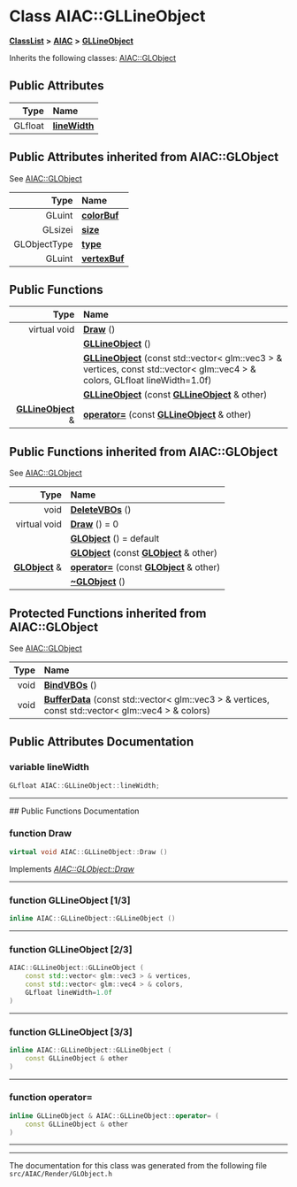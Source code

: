 

# Class AIAC::GLLineObject



[**ClassList**](annotated.md) **>** [**AIAC**](namespaceAIAC.md) **>** [**GLLineObject**](classAIAC_1_1GLLineObject.md)








Inherits the following classes: [AIAC::GLObject](classAIAC_1_1GLObject.md)






















## Public Attributes

| Type | Name |
| ---: | :--- |
|  GLfloat | [**lineWidth**](#variable-linewidth)  <br> |


## Public Attributes inherited from AIAC::GLObject

See [AIAC::GLObject](classAIAC_1_1GLObject.md)

| Type | Name |
| ---: | :--- |
|  GLuint | [**colorBuf**](classAIAC_1_1GLObject.md#variable-colorbuf)  <br> |
|  GLsizei | [**size**](classAIAC_1_1GLObject.md#variable-size)  <br> |
|  GLObjectType | [**type**](classAIAC_1_1GLObject.md#variable-type)  <br> |
|  GLuint | [**vertexBuf**](classAIAC_1_1GLObject.md#variable-vertexbuf)  <br> |






























## Public Functions

| Type | Name |
| ---: | :--- |
| virtual void | [**Draw**](#function-draw) () <br> |
|   | [**GLLineObject**](#function-gllineobject-13) () <br> |
|   | [**GLLineObject**](#function-gllineobject-23) (const std::vector&lt; glm::vec3 &gt; & vertices, const std::vector&lt; glm::vec4 &gt; & colors, GLfloat lineWidth=1.0f) <br> |
|   | [**GLLineObject**](#function-gllineobject-33) (const [**GLLineObject**](classAIAC_1_1GLLineObject.md) & other) <br> |
|  [**GLLineObject**](classAIAC_1_1GLLineObject.md) & | [**operator=**](#function-operator) (const [**GLLineObject**](classAIAC_1_1GLLineObject.md) & other) <br> |


## Public Functions inherited from AIAC::GLObject

See [AIAC::GLObject](classAIAC_1_1GLObject.md)

| Type | Name |
| ---: | :--- |
|  void | [**DeleteVBOs**](classAIAC_1_1GLObject.md#function-deletevbos) () <br> |
| virtual void | [**Draw**](classAIAC_1_1GLObject.md#function-draw) () = 0<br> |
|   | [**GLObject**](classAIAC_1_1GLObject.md#function-globject-12) () = default<br> |
|   | [**GLObject**](classAIAC_1_1GLObject.md#function-globject-22) (const [**GLObject**](classAIAC_1_1GLObject.md) & other) <br> |
|  [**GLObject**](classAIAC_1_1GLObject.md) & | [**operator=**](classAIAC_1_1GLObject.md#function-operator) (const [**GLObject**](classAIAC_1_1GLObject.md) & other) <br> |
|   | [**~GLObject**](classAIAC_1_1GLObject.md#function-globject) () <br> |
















































## Protected Functions inherited from AIAC::GLObject

See [AIAC::GLObject](classAIAC_1_1GLObject.md)

| Type | Name |
| ---: | :--- |
|  void | [**BindVBOs**](classAIAC_1_1GLObject.md#function-bindvbos) () <br> |
|  void | [**BufferData**](classAIAC_1_1GLObject.md#function-bufferdata) (const std::vector&lt; glm::vec3 &gt; & vertices, const std::vector&lt; glm::vec4 &gt; & colors) <br> |






## Public Attributes Documentation




### variable lineWidth 

```C++
GLfloat AIAC::GLLineObject::lineWidth;
```




<hr>
## Public Functions Documentation




### function Draw 

```C++
virtual void AIAC::GLLineObject::Draw () 
```



Implements [*AIAC::GLObject::Draw*](classAIAC_1_1GLObject.md#function-draw)


<hr>



### function GLLineObject [1/3]

```C++
inline AIAC::GLLineObject::GLLineObject () 
```




<hr>



### function GLLineObject [2/3]

```C++
AIAC::GLLineObject::GLLineObject (
    const std::vector< glm::vec3 > & vertices,
    const std::vector< glm::vec4 > & colors,
    GLfloat lineWidth=1.0f
) 
```




<hr>



### function GLLineObject [3/3]

```C++
inline AIAC::GLLineObject::GLLineObject (
    const GLLineObject & other
) 
```




<hr>



### function operator= 

```C++
inline GLLineObject & AIAC::GLLineObject::operator= (
    const GLLineObject & other
) 
```




<hr>

------------------------------
The documentation for this class was generated from the following file `src/AIAC/Render/GLObject.h`


